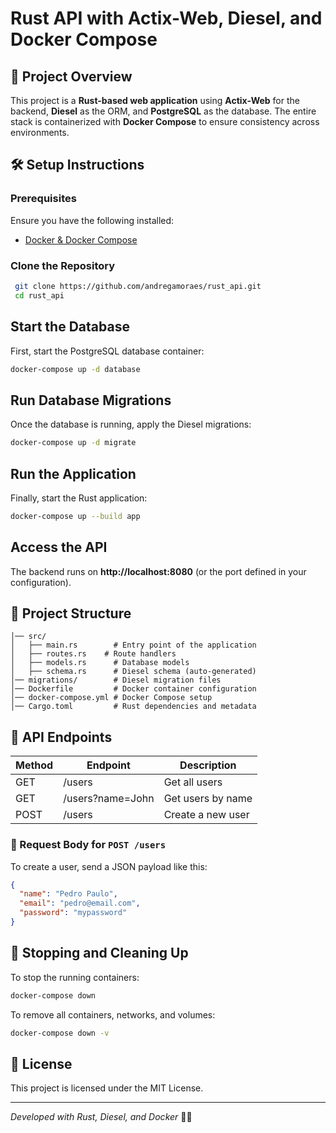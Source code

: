 # Rust API with Actix-Web, Diesel, and Docker Compose

## 📌 Project Overview
This project is a **Rust-based web application** using **Actix-Web** for the backend, **Diesel** as the ORM, and **PostgreSQL** as the database. The entire stack is containerized with **Docker Compose** to ensure consistency across environments.

## 🛠️ Setup Instructions

### Prerequisites
Ensure you have the following installed:
- [Docker & Docker Compose](https://docs.docker.com/get-docker/)

### Clone the Repository
```sh
 git clone https://github.com/andregamoraes/rust_api.git
 cd rust_api
```

## Start the Database
First, start the PostgreSQL database container:
```sh
docker-compose up -d database
```

## Run Database Migrations
Once the database is running, apply the Diesel migrations:
```sh
docker-compose up -d migrate
```

## Run the Application
Finally, start the Rust application:
```sh
docker-compose up --build app
```

## Access the API
The backend runs on **http://localhost:8080** (or the port defined in your configuration).

## 📂 Project Structure
```
│── src/
│   ├── main.rs        # Entry point of the application
│   ├── routes.rs    # Route handlers
│   ├── models.rs      # Database models
│   ├── schema.rs      # Diesel schema (auto-generated)
│── migrations/        # Diesel migration files
│── Dockerfile         # Docker container configuration
│── docker-compose.yml # Docker Compose setup
│── Cargo.toml         # Rust dependencies and metadata
```

## 🚀 API Endpoints
| Method | Endpoint       | Description          |
|--------|--------------|----------------------|
| GET    | /users       | Get all users       |
| GET    | /users?name=John | Get users by name |
| POST   | /users       | Create a new user   |

### 🧾 Request Body for `POST /users`

To create a user, send a JSON payload like this:

```json
{
  "name": "Pedro Paulo",
  "email": "pedro@email.com",
  "password": "mypassword"
}
```

## 🛑 Stopping and Cleaning Up
To stop the running containers:
```sh
docker-compose down
```

To remove all containers, networks, and volumes:
```sh
docker-compose down -v
```

## 📜 License
This project is licensed under the MIT License.

---
_Developed with Rust, Diesel, and Docker_ 🦀🔥
